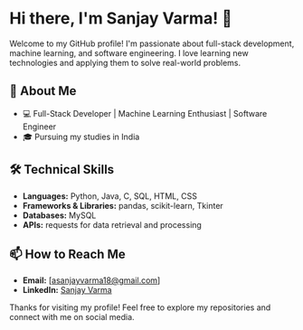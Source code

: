 
# Hi there, I'm Sanjay Varma! 👋

Welcome to my GitHub profile! I'm passionate about full-stack development, machine learning, and software engineering. I love learning new technologies and applying them to solve real-world problems.

## 🚀 About Me

- 💻 Full-Stack Developer | Machine Learning Enthusiast | Software Engineer
- 🎓 Pursuing my studies in India

## 🛠️ Technical Skills

- **Languages:** Python, Java, C, SQL, HTML, CSS
- **Frameworks & Libraries:** pandas, scikit-learn, Tkinter
- **Databases:** MySQL
- **APIs:** requests for data retrieval and processing

## 📫 How to Reach Me

- **Email:** [asanjayvarma18@gmail.com]
- **LinkedIn:** [Sanjay Varma](https://www.linkedin.com/in/addada-sanjay-varma-5a0b382a4/)

Thanks for visiting my profile! Feel free to explore my repositories and connect with me on social media.
